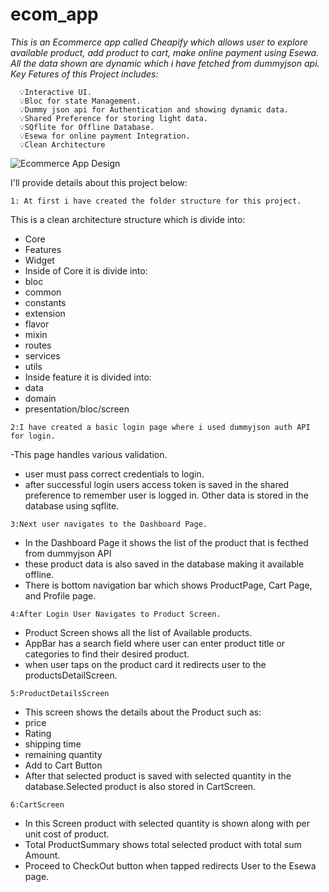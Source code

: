 # ecom_app

_This is an Ecommerce app called Cheapify which allows user to explore available product, add product to cart, make online payment using Esewa.
All the data shown are dynamic which i have fetched from dummyjson api.
Key Fetures of this Project includes:_
      
      💡Interactive UI.
      💡Bloc for state Management.
      💡Dummy json api for Authentication and showing dynamic data.
      💡Shared Preference for storing light data.
      💡SQflite for Offline Database.
      💡Esewa for online payment Integration.
      💡Clean Architecture 

   ![Ecommerce App Design](https://github.com/user-attachments/assets/fd38ffb4-d609-4918-87ef-29ee4742615d)

I'll provide details about this project below:


    1: At first i have created the folder structure for this project.
   This is a clean architecture structure which is divide into:
   - Core
   - Features
   - Widget
   - Inside of Core it is divide into:
   - bloc
   - common
   - constants
   - extension
   - flavor
   - mixin
   - routes
   - services
   - utils
   -  Inside feature it is divided into:
   - data
   - domain
   - presentation/bloc/screen



    2:I have created a basic login page where i used dummyjson auth API for login.
 
   -This page handles various validation.
   - user must pass correct credentials to login.
   - after successful login users access token is saved in the shared preference to remember 
    user is logged in. Other data is stored in the database using sqflite.
    
    3:Next user navigates to the Dashboard Page.
   - In the Dashboard Page it shows the list of the product that is fecthed from dummyjson API
   - these product data is also saved in the database making it available offline.
   - There is bottom navigation bar which shows ProductPage, Cart Page, and Profile page.

    4:After Login User Navigates to Product Screen.
   - Product Screen shows all the list of Available products.
   - AppBar has a search field where user can enter product title or categories to find their desired product.
   - when user taps on the product card it redirects user to the productsDetailScreen.

    5:ProductDetailsScreen 
   - This screen shows the details about the Product such as:
   - price
   - Rating
   - shipping time
   - remaining quantity
   - Add to Cart Button
   - After that selected product is saved with selected quantity in the database.Selected product is also stored in CartScreen.

    6:CartScreen 
   - In this Screen product with selected quantity is shown along with per unit cost of product.
   - Total ProductSummary shows total selected product with total sum Amount.
   - Proceed to CheckOut button when tapped redirects User to the Esewa page.
     
